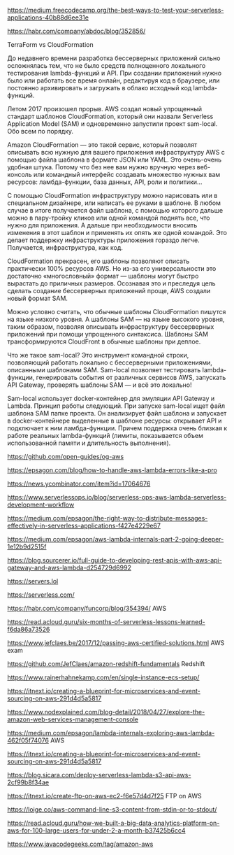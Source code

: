 
<https://medium.freecodecamp.org/the-best-ways-to-test-your-serverless-applications-40b88d6ee31e>

 <https://habr.com/company/abdoc/blog/352856/>
 
 TerraForm vs CloudFormation
 
 До недавнего времени разработка бессерверных приложений сильно осложнялась тем, что не было средств полноценного локального тестирования lambda-функций и API. 
При создании приложений нужно было или работать все время онлайн, редактируя код в браузере, 
или постоянно архивировать и загружать в облако исходный код lambda-функций. 

Летом 2017 произошел прорыв. AWS создал новый упрощенный стандарт шаблонов CloudFormation, который они назвали Serverless Application Model (SAM) и одновременно 
запустили проект sam-local. Обо всем по порядку.

Amazon CloudFormation — это такой сервис, который позволят описывать всю нужную для вашего приложения инфраструктуру AWS с помощью файла шаблона в формате JSON или YAML. 
Это очень-очень удобная штука. Потому что без нее вам нужно вручную через веб-консоль или командный интерфейс 
создавать множество нужных вам ресурсов: ламбда-функции, база данных, API, роли и политики… 

С помощью CloudFormation инфраструктуру можно нарисовать или в специальном дизайнере, или написать ее руками в шаблоне. 
 В любом случае в итоге получается файл шаблона, 
с помощью которого дальше можно в пару-тройку кликов или одной командой поднять все, что нужно для приложения. 
А дальше при необходимости вносить изменения в этот шаблон и применять их опять же одной командой. 
Это делает поддержку инфраструктуры приложения гораздо легче. Получается, инфраструктура, как код.

CloudFormation прекрасен, его шаблоны позволяют описать практически 100% ресурсов AWS. Но из-за его универсальности это достаточно «многословный» формат — 
шаблоны могут быстро вырастать до приличных размеров. Осознавая это и преследуя цель сделать создание бессерверных приложений проще, AWS создали новый формат SAM. 

Можно условно считать, что обычные шаблоны CloudFormation пишутся на языке низкого уровня. 
А шаблоны SAM — на языке высокого уровня, таким образом, позволяя 
описывать инфраструктуру бессерверных приложений при помощи упрощенного синтаксиса. 
 Шаблоны SAM трансформируются CloudFront в обычные шаблоны при деплое.

Что же такое sam-local? Это инструмент командной строки, позволяющий работать локально с бессерверными приложениями, описанными шаблонами SAM. 
Sam-local позволяет тестировать lambda-функции, генерировать события от различных сервисов AWS, запускать API Gateway, проверять шаблоны SAM — и всё это локально!

Sam-local использует docker-контейнер для эмуляции API Gateway и Lambda. Принцип работы следующий. При запуске sam-local ищет файл шаблона SAM папке проекта. 
 Он анализирует файл шаблона и запускает в docker-контейнере выделенные в шаблоне ресурсы: открывает API и подключает к ним ламбда-функции. 
 Причем поддержка очень близкая к работе реальных lambda-функций 
 (лимиты, показывается объем использованной памяти и длительность выполнения). 
          
 <https://github.com/open-guides/og-aws>
 
 <https://epsagon.com/blog/how-to-handle-aws-lambda-errors-like-a-pro>
 
 <https://news.ycombinator.com/item?id=17064676>
 
 <https://www.serverlessops.io/blog/serverless-ops-aws-lambda-serverless-development-workflow>
 
 <https://medium.com/epsagon/the-right-way-to-distribute-messages-effectively-in-serverless-applications-f427e4229e67>
 
 <https://medium.com/epsagon/aws-lambda-internals-part-2-going-deeper-1e12b9d2515f>
 
 <https://blog.sourcerer.io/full-guide-to-developing-rest-apis-with-aws-api-gateway-and-aws-lambda-d254729d6992>
 
 <https://servers.lol>
 
 <https://serverless.com/>
 
 <https://habr.com/company/funcorp/blog/354394/> AWS
 
 <https://read.acloud.guru/six-months-of-serverless-lessons-learned-f6da86a73526> 
 
 <https://www.jefclaes.be/2017/12/passing-aws-certified-solutions.html>  AWS exam
 
 <https://github.com/JefClaes/amazon-redshift-fundamentals> Redshift
 
 <https://www.rainerhahnekamp.com/en/single-instance-ecs-setup/>
 
 <https://itnext.io/creating-a-blueprint-for-microservices-and-event-sourcing-on-aws-291d4d5a5817>
 
 <https://www.nodexplained.com/blog-detail/2018/04/27/explore-the-amazon-web-services-management-console>
 
 <https://medium.com/epsagon/lambda-internals-exploring-aws-lambda-462f05f74076>   AWS
 
 <https://itnext.io/creating-a-blueprint-for-microservices-and-event-sourcing-on-aws-291d4d5a5817>
 
 <https://blog.sicara.com/deploy-serverless-lambda-s3-api-aws-2cf99b8f34ae>
 
 <https://itnext.io/create-ftp-on-aws-ec2-f6e57d4d7f25>  FTP on AWS
 
 <https://loige.co/aws-command-line-s3-content-from-stdin-or-to-stdout/>
 
 <https://read.acloud.guru/how-we-built-a-big-data-analytics-platform-on-aws-for-100-large-users-for-under-2-a-month-b37425b6cc4>
 
 <https://www.javacodegeeks.com/tag/amazon-aws>
 
 
